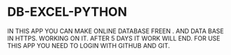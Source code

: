 # DB-EXCEL-PYTHON
IN THIS APP YOU CAN MAKE ONLINE DATABASE FREEN . AND DATA BASE IN HTTPS.  WORKING ON IT. AFTER 5 DAYS IT WORK WILL END. FOR USE THIS APP YOU NEED TO LOGIN WITH GITHUB AND GIT.
